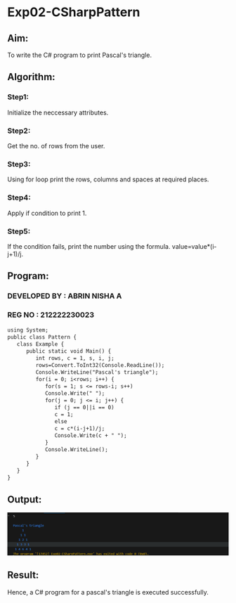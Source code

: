# Exp02-CSharpPattern

## Aim:
To write the C# program to print Pascal's triangle.
## Algorithm:

### Step1:
Initialize the neccessary attributes.
### Step2:
Get the no. of rows from the user.
### Step3:
Using for loop print the rows, columns and spaces at required places.
### Step4:
Apply if condition to print 1.
### Step5:

If the condition fails, print the number using the formula. value=value*(i-j+1)/j.

## Program:

### DEVELOPED BY : ABRIN NISHA A
### REG NO : 212222230023
```
using System;
public class Pattern {
   class Example {
      public static void Main() {
         int rows, c = 1, s, i, j;
         rows=Convert.ToInt32(Console.ReadLine());
         Console.WriteLine("Pascal's triangle");
         for(i = 0; i<rows; i++) {
            for(s = 1; s <= rows-i; s++)
            Console.Write(" ");
            for(j = 0; j <= i; j++) {
               if (j == 0||i == 0)
               c = 1;
               else
               c = c*(i-j+1)/j;
               Console.Write(c + " ");
            }
            Console.WriteLine();
         }
      }
   }
}
```
## Output:
![''](./1.png)

## Result:
Hence, a C# program for a pascal's triangle is executed successfully.
